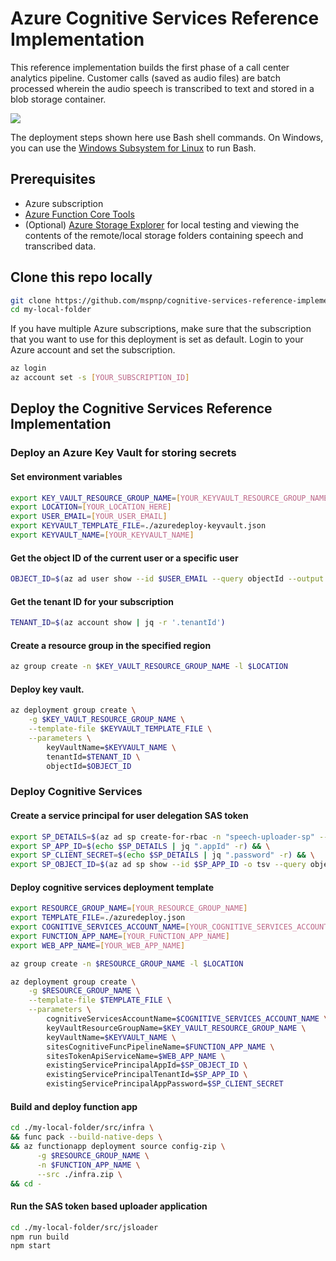 # Azure Cognitive Services Reference Implementation

This reference implementation builds the first phase of a call center analytics pipeline. Customer calls (saved as audio files) are batch processed wherein the audio speech is transcribed to text and stored in a blob storage container.

<a href="https://shell.azure.com" title="Launch Azure Cloud Shell"><img name="launch-cloud-shell" src="https://docs.microsoft.com/azure/includes/media/cloud-shell-try-it/launchcloudshell.png" /></a>

The deployment steps shown here use Bash shell commands. On Windows, you can use the [Windows Subsystem for Linux](https://docs.microsoft.com/windows/wsl/about) to run Bash.

## Prerequisites

- Azure subscription
- [Azure Function Core Tools](https://docs.microsoft.com/en-us/azure/azure-functions/functions-run-local#v3)
- (Optional) [Azure Storage Explorer](https://azure.microsoft.com/en-us/features/storage-explorer/) for local testing and viewing the contents of the remote/local storage folders containing speech and transcribed data.

## Clone this repo locally

```bash
git clone https://github.com/mspnp/cognitive-services-reference-implementation.git my-local-folder && \
cd my-local-folder
```

If you have multiple Azure subscriptions, make sure that the subscription that you want to use for this deployment is set as default. Login to your Azure account and set the subscription.

```bash
az login
az account set -s [YOUR_SUBSCRIPTION_ID]
```

## Deploy the Cognitive Services Reference Implementation

### Deploy an Azure Key Vault for storing secrets

#### Set environment variables

```bash
export KEY_VAULT_RESOURCE_GROUP_NAME=[YOUR_KEYVAULT_RESOURCE_GROUP_NAME]
export LOCATION=[YOUR_LOCATION_HERE]
export USER_EMAIL=[YOUR_USER_EMAIL]
export KEYVAULT_TEMPLATE_FILE=./azuredeploy-keyvault.json
export KEYVAULT_NAME=[YOUR_KEYVAULT_NAME]
```

#### Get the object ID of the current user or a specific user

```bash
OBJECT_ID=$(az ad user show --id $USER_EMAIL --query objectId --output tsv)
```

#### Get the tenant ID for your subscription

```bash
TENANT_ID=$(az account show | jq -r '.tenantId')
```

#### Create a resource group in the specified region

```bash
az group create -n $KEY_VAULT_RESOURCE_GROUP_NAME -l $LOCATION
```

#### Deploy key vault.

```bash
az deployment group create \
    -g $KEY_VAULT_RESOURCE_GROUP_NAME \
    --template-file $KEYVAULT_TEMPLATE_FILE \
    --parameters \
        keyVaultName=$KEYVAULT_NAME \
        tenantId=$TENANT_ID \
        objectId=$OBJECT_ID
```

### Deploy Cognitive Services

#### Create a service principal for user delegation SAS token

```bash
export SP_DETAILS=$(az ad sp create-for-rbac -n "speech-uploader-sp" --skip-assignment -o json) && \
export SP_APP_ID=$(echo $SP_DETAILS | jq ".appId" -r) && \
export SP_CLIENT_SECRET=$(echo $SP_DETAILS | jq ".password" -r) && \
export SP_OBJECT_ID=$(az ad sp show --id $SP_APP_ID -o tsv --query objectId)
```

#### Deploy cognitive services deployment template

```bash
export RESOURCE_GROUP_NAME=[YOUR_RESOURCE_GROUP_NAME]
export TEMPLATE_FILE=./azuredeploy.json
export COGNITIVE_SERVICES_ACCOUNT_NAME=[YOUR_COGNITIVE_SERVICES_ACCOUNT_NAME]
export FUNCTION_APP_NAME=[YOUR_FUNCTION_APP_NAME]
export WEB_APP_NAME=[YOUR_WEB_APP_NAME]

az group create -n $RESOURCE_GROUP_NAME -l $LOCATION

az deployment group create \
    -g $RESOURCE_GROUP_NAME \
    --template-file $TEMPLATE_FILE \
    --parameters \
        cognitiveServicesAccountName=$COGNITIVE_SERVICES_ACCOUNT_NAME \
        keyVaultResourceGroupName=$KEY_VAULT_RESOURCE_GROUP_NAME \
        keyVaultName=$KEYVAULT_NAME \
        sitesCognitiveFuncPipelineName=$FUNCTION_APP_NAME \
        sitesTokenApiServiceName=$WEB_APP_NAME \
        existingServicePrincipalAppId=$SP_OBJECT_ID \
        existingServicePrincipalTenantId=$SP_APP_ID \
        existingServicePrincipalAppPassword=$SP_CLIENT_SECRET
```

#### Build and deploy function app

```bash
cd ./my-local-folder/src/infra \
&& func pack --build-native-deps \
&& az functionapp deployment source config-zip \
      -g $RESOURCE_GROUP_NAME \
      -n $FUNCTION_APP_NAME \
      --src ./infra.zip \
&& cd -
```

#### Run the SAS token based uploader application

```bash
cd ./my-local-folder/src/jsloader
npm run build
npm start
```
